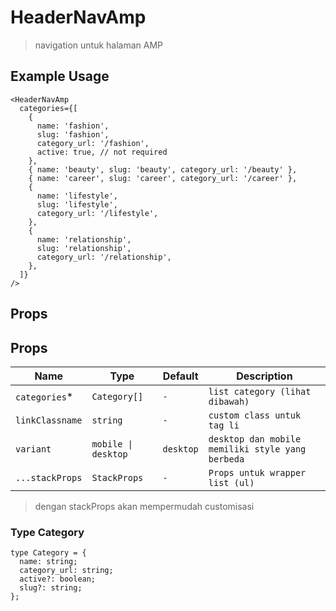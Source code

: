 # HeaderNavAmp
> navigation untuk halaman AMP

## Example Usage

```tsx
<HeaderNavAmp
  categories={[
    {
      name: 'fashion',
      slug: 'fashion',
      category_url: '/fashion',
      active: true, // not required
    },
    { name: 'beauty', slug: 'beauty', category_url: '/beauty' },
    { name: 'career', slug: 'career', category_url: '/career' },
    {
      name: 'lifestyle',
      slug: 'lifestyle',
      category_url: '/lifestyle',
    },
    {
      name: 'relationship',
      slug: 'relationship',
      category_url: '/relationship',
    },
  ]}
/>
```

## Props

## Props
| Name         | Type            | Default        | Description                                        |
| ------------ | --------------- | -------------- | -------------------------------------------------- |
| `categories`\*     | `Category[]`       |   `-`      | `list category (lihat dibawah)`		|
| `linkClassname`     | `string`       |   `-`      | `custom class untuk tag li`		|
| `variant`     | `mobile \| desktop`       |   `desktop`      | `desktop dan mobile memiliki style yang berbeda`		|
| `...stackProps`     | `StackProps`       |   `-`      | `Props untuk wrapper list (ul)`		|

> dengan stackProps akan mempermudah customisasi

### Type Category
```tsx
type Category = {
  name: string;
  category_url: string;
  active?: boolean;
  slug?: string;
};
```